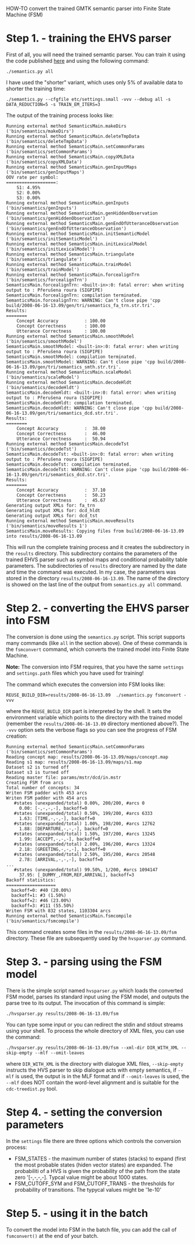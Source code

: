HOW-TO convert the trained GMTK semantic parser into Finite State Machine (FSM)

# Step 1. - training the EHVS parser #

First of all, you will need the trained semantic parser. You can train it using the code published [here](http://code.google.com/p/extended-hidden-vector-state-parser/source/checkout) and using the following command:

`./semantics.py all`

I have used the "shorter" variant, which uses only 5% of available data to shorter the training time:

`./semantics.py --cfgfile etc/settings.small -vvv --debug all -s DATA_REDUCTION=5 -s TRAIN_EM_ITERS=3`

The output of the training process looks like:

```
Running external method SemanticsMain.makeDirs ('bin/semantics/makeDirs')
Running external method SemanticsMain.deleteTmpData ('bin/semantics/deleteTmpData')
Running external method SemanticsMain.setCommonParams ('bin/semantics/setCommonParams')
Running external method SemanticsMain.copyXMLData ('bin/semantics/copyXMLData')
Running external method SemanticsMain.genInputMaps ('bin/semantics/genInputMaps')
OOV rate per symbol:
===================:
    S1: 4.95%
    S2: 0.00%
    S3: 0.00%
Running external method SemanticsMain.genInputs ('bin/semantics/genInputs')
Running external method SemanticsMain.genHiddenObservation ('bin/semantics/genHiddenObservation')
Running external method SemanticsMain.genEndOfUtteranceObservation ('bin/semantics/genEndOfUtteranceObservation')
Running external method SemanticsMain.initSemanticModel ('bin/semantics/initSemanticModel')
Running external method SemanticsMain.initLexicalModel ('bin/semantics/initLexicalModel')
Running external method SemanticsMain.triangulate ('bin/semantics/triangulate')
Running external method SemanticsMain.trainModel ('bin/semantics/trainModel')
Running external method SemanticsMain.forcealignTrn ('bin/semantics/forcealignTrn')
SemanticsMain.forcealignTrn: <built-in>:0: fatal error: when writing output to : Přerušena roura (SIGPIPE)
SemanticsMain.forcealignTrn: compilation terminated.
SemanticsMain.forcealignTrn: WARNING: Can't close pipe 'cpp build/2008-06-16-13.09/gen/tri/semantics_fa_trn.str.tri'.
Results:
========
    Concept Accuracy          : 100.00
    Concept Correctness       : 100.00
    Utterance Correctness     : 100.00
Running external method SemanticsMain.smoothModel ('bin/semantics/smoothModel')
SemanticsMain.smoothModel: <built-in>:0: fatal error: when writing output to : Přerušena roura (SIGPIPE)
SemanticsMain.smoothModel: compilation terminated.
SemanticsMain.smoothModel: WARNING: Can't close pipe 'cpp build/2008-06-16-13.09/gen/tri/semantics_smth.str.tri'.
Running external method SemanticsMain.scaleModel ('bin/semantics/scaleModel')
Running external method SemanticsMain.decodeHldt ('bin/semantics/decodeHldt')
SemanticsMain.decodeHldt: <built-in>:0: fatal error: when writing output to : Přerušena roura (SIGPIPE)
SemanticsMain.decodeHldt: compilation terminated.
SemanticsMain.decodeHldt: WARNING: Can't close pipe 'cpp build/2008-06-16-13.09/gen/tri/semantics_dcd.str.tri'.
Results:
========
    Concept Accuracy          :  38.00
    Concept Correctness       :  46.00
    Utterance Correctness     :  50.94
Running external method SemanticsMain.decodeTst ('bin/semantics/decodeTst')
SemanticsMain.decodeTst: <built-in>:0: fatal error: when writing output to : Přerušena roura (SIGPIPE)
SemanticsMain.decodeTst: compilation terminated.
SemanticsMain.decodeTst: WARNING: Can't close pipe 'cpp build/2008-06-16-13.09/gen/tri/semantics_dcd.str.tri'.
Results:
========
    Concept Accuracy          :  37.10
    Concept Correctness       :  50.23
    Utterance Correctness     :  45.67
Generating output XMLs for: fa_trn
Generating output XMLs for: dcd_hldt
Generating output XMLs for: dcd_tst
Running external method SemanticsMain.moveResults ('bin/semantics/moveResults 1')
SemanticsMain.moveResults: Copying files from build/2008-06-16-13.09 into results/2008-06-16-13.09
```

This will run the complete training process and it creates the subdirectory in the `results` directory. This subdirectory contains the parameters of the trained EHVS parser such as symbol maps and conditional probability table parameters. The subdirectories of `results` directory are named by the date and time the command was executed. In my case, the parameters was stored in the directory `results/2008-06-16-13.09`. The name of the directory is showed on the last line of the output from `semantics.py all` command.

# Step 2. - converting the EHVS parser into FSM #

The conversion is done using the `semantics.py` script. This script supports many commands (like `all` in the section above). One of these commands is the `fsmconvert` command, which converts the trained model into Finite State Machine.

**Note:** The conversion into FSM requires, that you have the same `settings` and `settings.path` files which you have used for training!

The command which executes the conversion into FSM looks like:

`REUSE_BUILD_DIR=results/2008-06-16-13.09  ./semantics.py fsmconvert -vvv`

where the `REUSE_BUILD_DIR` part is interpreted by the shell. It sets the environment variable which points to the directory with the trained model (remember the `results/2008-06-16-13.09` directory mentioned above?). The `-vvv` option sets the verbose flags so you can see the progress of FSM creation:

```
Running external method SemanticsMain.setCommonParams ('bin/semantics/setCommonParams')
Reading concept map: results/2008-06-16-13.09/maps/concept.map
Reading s1 map: results/2008-06-16-13.09/maps/s1.map
Dataset s2 is turned off
Dataset s3 is turned off
Reading master file: params/mstr/dcd/in.mstr
Creating FSM from arcs
Total number of concepts: 34
Writen FSM padder with 453 arcs
Writen FSM padder with 454 arcs
   #states (unexpanded/total) 0.00%, 200/200, #arcs 0
     0.00: [-,-,-,-], backoff=0
   #states (unexpanded/total) 0.50%, 199/200, #arcs 6333
     1.63: [TIME,-,-,-], backoff=0
   #states (unexpanded/total) 1.00%, 198/200, #arcs 12762
     1.88: [DEPARTURE,-,-,-], backoff=0
   #states (unexpanded/total) 1.50%, 197/200, #arcs 13245
     1.99: [ACCEPT,-,-,-], backoff=0
   #states (unexpanded/total) 2.00%, 196/200, #arcs 13324
     2.18: [GREETING,-,-,-], backoff=0
   #states (unexpanded/total) 2.50%, 195/200, #arcs 20548
     2.78: [ARRIVAL,-,-,-], backoff=0
...
   #states (unexpanded/total) 99.50%, 1/200, #arcs 1094147
     37.95: [_DUMMY_,FROM,REF,ARRIVAL], backoff=3
Backoff statistics:
===================
  backoff=0: #40 (20.00%)
  backoff=1: #3 (1.50%)
  backoff=2: #46 (23.00%)
  backoff=3: #111 (55.50%)
Writen FSM with 832 states, 1103304 arcs
Running external method SemanticsMain.fsmcompile ('bin/semantics/fsmcompile')
```

This command creates some files in the `results/2008-06-16-13.09/fsm` directory. These file are subsequently used by the `hvsparser.py` command.

# Step 3. - parsing using the FSM model #

There is the simple script named `hvsparser.py` which loads the converted FSM model, parses its standard input using the FSM model, and outputs the parse tree to its output. The invocation of this command is simple:

`./hvsparser.py results/2008-06-16-13.09/fsm`

You can type some input or you can redirect the stdin and stdout streams using your shell. To process the whole directory of XML files, you can use the command:

`./hvsparser.py results/2008-06-16-13.09/fsm --xml-dir DIR_WITH_XML --skip-empty --mlf --omit-leaves`

where `DIR_WITH_XML` is the directory with dialogue XML files, `--skip-empty` instructs the HVS parser to skip dialogue acts with empty semantics, if `--mlf` is used, the output is in the MLF format and if `--omit-leaves` is used, the `--mlf` does NOT contain the word-level alignment and is suitable for the `cdc-treedist.py` tool.

# Step 4. - setting the conversion parameters #

In the `settings` file there are three options which controls the conversion process:

  * FSM\_STATES - the maximum number of states (stacks) to expand (first the most probable states (hiden vector states) are expanded. The probabiliti of a HVS is given the probability of the path from the state zero '[-,-,-,-]. Typcal value might be about 1000 states.
  * FSM\_CUTOFF\_SYM and FSM\_CUTOFF\_TRANS - the thresholds for probability of transitions. The typycal values might be '1e-10'




# Step 5. - using it in the batch #

To convert the model into FSM in the batch file, you can add the call of `fsmconvert()` at the end of your batch.